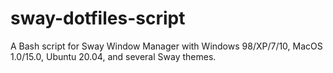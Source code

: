 # sway-dotfiles-script
A Bash script for Sway Window Manager with Windows 98/XP/7/10, MacOS 1.0/15.0, Ubuntu 20.04, and several Sway themes.
